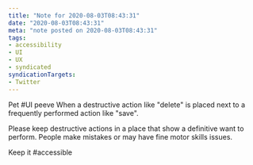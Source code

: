 ```yaml
---
title: "Note for 2020-08-03T08:43:31"
date: "2020-08-03T08:43:31"
meta: "note posted on 2020-08-03T08:43:31"
tags:
- accessibility
- UI
- UX
- syndicated
syndicationTargets:
- Twitter
---
```

Pet #UI peeve
When a destructive action like  "delete" is placed next to a frequently performed action like "save".

Please keep destructive actions in a place that show a definitive want to perform. People make mistakes or may have fine motor skills issues.

Keep it #accessible
